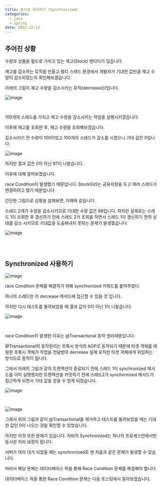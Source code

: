 ```yaml
---
title: 동시성 처리하기 (Synchronized)
categories:
  - java
  - spring
date: 2022-12-12
---
```




## 주어진 상황

수량과 상품을 필드로 가지고 있는 재고(Stock) 엔티티가 있습니다. 

재고를 감소하는 로직을 만들고 멀티 스레드 환경에서 개발자가 기대한 값만큼 재고 수량이 감소되었는지 확인해보겠습니다.

아래의 그림이 재고 수량을 감소시키는 로직(decrease())입니다.

![image](https://user-images.githubusercontent.com/67885363/207378986-bb234761-e9f5-4d70-847a-de18e2708e08.png)



<br/>



100개의 스레드를 가지고 재고 수량을 감소시키는 작업을 실행시키겠습니다.

이후에 재고를 조회한 후, 재고 수량을 조회해보겠습니다. 

감소시키기 전 수량이 100이었고 100개의 스레드가 감소를 시켰으니 기대 값은 0입니다.

![image](https://user-images.githubusercontent.com/67885363/207379843-e0f79d0d-1bed-4721-9758-311e1f155f76.png)



하지만 결과 값은 0이 아닌 97이 나왔습니다.

이유에 대해 알아보겠습니다.

race Condition이 발생했기 때문입니다. Stock이라는 공유자원을 두고 여러 스레드가 변경하려고 했기 때문입니다.

간단한 그림으로 상황을 살펴보면, 아래와 같습니다.

스레드 2개가 수량을 감소시키므로 기대한 수량 값은 98입니다. 하지만 실제로는 스레드 1이 조회한 후 갱신하기 전에 스레드 2가 조회를 하면서 스레드 1이 갱신하기 전의 상태를 감소 시키므로 기대값을 도출해내지 못하는 문제가 발생했습니다.

![image](https://user-images.githubusercontent.com/67885363/207383407-0c23b06d-ee0c-4eae-b22d-55a77aa9b8de.png)

<br/>
<br/>

## Synchronized 사용하기

![image](https://user-images.githubusercontent.com/67885363/207385470-4b23069b-66d1-4435-b27a-9650d53360cc.png)

race Condition 문제를 해결하기 위해 synchronized 키워드를 붙여주었다. 

하나의 스레드만 이 decrease 메서드에 접근할 수 있을 것 입니다.

하지만 다시 테스트를 돌려보았을 때 결과 값이 0이 아닌 1이 나왔습니다.

![image](https://user-images.githubusercontent.com/67885363/207385814-2ef016d4-13af-49fa-9668-c886d58d3bab.png)


<br/>

race Condition이 발생한 이유는 @Transactional 동작 원리때문입니다.

@Transactional의 동작원리는 프록시 방식의 AOP로 동작되기 때문에  타겟 객체를 래핑한 프록시 객체가 작업을 전달받아 decrease 실제 로직만 타겟 객체에게 위임하는 방식으로 동작이 됩니다.

그래서 아래의 그림과 같이 트랜잭션이 종료되기 전에 스레드 1이 synchronized 메서드를 이미 실행했지만 트랜잭션을 커밋하기 전에 스레드2가 synchornized 메서드가 접근하게 되면서 기대 값을 얻을 수 얻게 되었습니다.



![image](https://user-images.githubusercontent.com/67885363/207387567-8e060b6b-e7a4-409a-a685-8f4a1a8fc161.png)



<br/>

![image](https://user-images.githubusercontent.com/67885363/207389510-85797f38-1145-440b-9870-cd427f59f426.png)

그래서 위의 그림과 같이 @Transactional을 제거하고 테스트를 돌려보았을 때는 기대한 값인 0이 나오는 것을 확인할 수 있었습니다.

하지만 이것 또한 문제가 있습니다. 자바의 Synchronized는 하나의 프로세스안에서만 동시성 처리 보장이 됩니다. 

서버가 여러 대가 되었을 때는 synchronized로 맨 처음과 같은 문제가 발생할 수 있습니다. 

따라서 해당 문제는 데이터베이스 락을 통해 Race Condition 문제를 해결해야 합니다.

데이터베이스 락을 통한 Race Condition 문제는 다음 포스팅에서 알아보겠습니다.